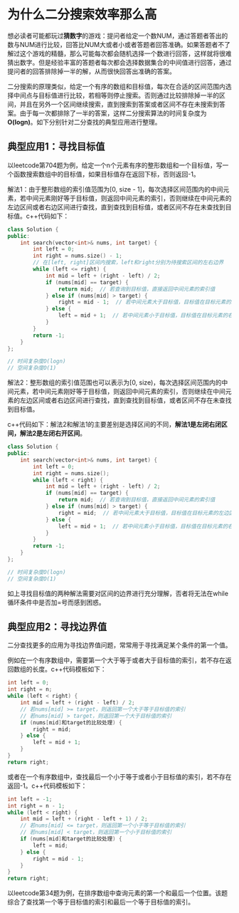 # 为什么二分搜索效率那么高

想必读者可能都玩过**猜数字**的游戏：提问者给定一个数NUM，通过答题者答出的数与NUM进行比较，回答比NUM大或者小或者答题者回答准确。如果答题者不了解过这个游戏的精髓，那么可能每次都会随机选择一个数进行回答，这样就将很难猜出数字。但是经验丰富的答题者每次都会选择数据集合的中间值进行回答，通过提问者的回答排除掉一半的解，从而很快回答出准确的答案。

二分搜索的原理类似，给定一个有序的数组和目标值，每次在合适的区间范围内选择中间点与目标值进行比较，若相等则停止搜索。否则通过比较排除掉一半的区间，并且在另外一个区间继续搜索，直到搜索到答案或者区间不存在未搜索到答案。由于每一次都排除了一半的答案，这样二分搜索算法的时间复杂度为**O(logn)**。如下分别针对二分查找的典型应用进行整理。

## 典型应用1：寻找目标值

以leetcode第704题为例，给定一个n个元素有序的整形数组和一个目标值，写一个函数搜索数组中的目标值，如果目标值存在返回下标，否则返回-1。

解法1：由于整形数组的索引值范围为[0, size - 1]，每次选择区间范围内的中间元素，若中间元素刚好等于目标值，则返回中间元素的索引，否则继续在中间元素的左边区间或者右边区间进行查找，直到查找到目标值，或者区间不存在未查找到目标值。c++代码如下：

```c++
class Solution {
public:
    int search(vector<int>& nums, int target) {
        int left = 0;
        int right = nums.size() - 1;  
        // 在[left, right]区间内搜索，left和right分别为待搜索区间的左右边界
        while (left <= right) {  
            int mid = left + (right - left) / 2;
            if (nums[mid] == target) {
                return mid;  // 若查询到目标值，直接返回中间元素的索引值
            } else if (nums[mid] > target) { 
                right = mid - 1;  // 若中间元素大于目标值，目标值在目标元素的左边区间，继续在[left, mid - 1]查询
            } else {
                left = mid + 1;  // 若中间元素小于目标值，目标值在目标元素的右边区间，继续在[mid + 1, right]查询
            }
        }
        return -1;
    }
};

// 时间复杂度O(logn)
// 空间复杂度O(1)
```

解法2：整形数组的索引值范围也可以表示为[0, size)，每次选择区间范围内的中间元素，若中间元素刚好等于目标值，则返回中间元素的索引，否则继续在中间元素的左边区间或者右边区间进行查找，直到查找到目标值，或者区间不存在未查找到目标值。

c++代码如下：解法2和解法1的主要差别是选择区间的不同，**解法1是左闭右闭区间，解法2是左闭右开区间**。

```c++
class Solution {
public:
    int search(vector<int>& nums, int target) {
        int left = 0;
        int right = nums.size();
        while (left < right) {
            int mid = left + (right - left) / 2;
            if (nums[mid] == target) {
                return mid;  // 若查询到目标值，直接返回中间元素的索引值
            } else if (nums[mid] > target) { 
                right = mid;  // 若中间元素大于目标值，目标值在目标元素的左边区间，继续在[left, mid)查询
            } else {
                left = mid + 1;  // 若中间元素小于目标值，目标值在目标元素的右边区间，继续在[mid + 1, right)查询
            }
        }
        return -1;
    }
};

// 时间复杂度O(logn)
// 空间复杂度O(1)
```

如上寻找目标值的两种解法需要对区间的边界进行充分理解，否者将无法在while循环条件中是否加=号而感到困惑。

## 典型应用2：寻找边界值

二分查找更多的应用为寻找边界值问题，常常用于寻找满足某个条件的第一个值。

例如在一个有序数组中，需要第一个大于等于或者大于目标值的索引，若不存在返回数组的长度。c++代码模板如下：

```c++
int left = 0;
int right = n;
while (left < right) {
    int mid = left + (right - left) / 2;
    // 若nums[mid] >= target，则返回第一个大于等于目标值的索引 
    // 若nums[mid] > target，则返回第一个大于目标值的索引
    if (nums[mid]和target的比较处理) {
        right = mid;
    } else {
        left = mid + 1;
    }
}
return right;
```

或者在一个有序数组中，查找最后一个小于等于或者小于目标值的索引，若不存在返回-1。c++代码模板如下：

```c++
int left = -1;
int right = n - 1;
while (left < right) {
    int mid = left + (right - left + 1) / 2;
    // 若nums[mid] <= target，则返回第一个小于等于目标值的索引 
    // 若nums[mid] < target，则返回第一个小于目标值的索引
    if (nums[mid]和target的比较处理) {
        left = mid;
    } else {
        right = mid - 1;
    }
}
return right;
```

以leetcode第34题为例，在排序数组中查询元素的第一个和最后一个位置。该题综合了查找第一个等于目标值的索引和最后一个等于目标值的索引。













